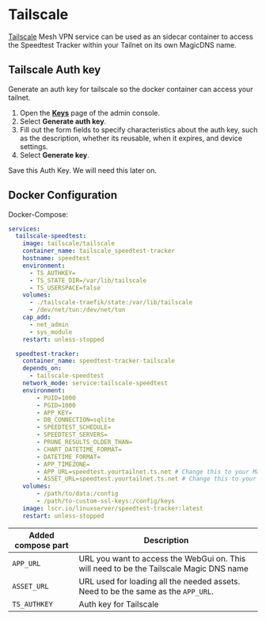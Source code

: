 # Tailscale

[Tailscale](https://tailscale.com) Mesh VPN service can be used as an sidecar container to access the Speedtest Tracker within your Tailnet on its own MagicDNS name.&#x20;

## Tailscale Auth key&#x20;

Generate an auth key for tailscale so the docker container can access your tailnet.

1. Open the [**Keys**](https://login.tailscale.com/admin/settings/keys) page of the admin console.
2. Select **Generate auth key**.
3. Fill out the form fields to specify characteristics about the auth key, such as the description, whether its reusable, when it expires, and device settings.
4. Select **Generate key**.

Save this Auth Key. We will need this later on.

## Docker Configuration

Docker-Compose:

```yaml
services:
  tailscale-speedtest:
    image: tailscale/tailscale
    container_name: tailscale_speedtest-tracker
    hostname: speedtest
    environment:
      - TS_AUTHKEY=
      - TS_STATE_DIR=/var/lib/tailscale
      - TS_USERSPACE=false
    volumes:
      - ./tailscale-traefik/state:/var/lib/tailscale
      - /dev/net/tun:/dev/net/tun
    cap_add:
      - net_admin
      - sys_module
    restart: unless-stopped

  speedtest-tracker:
    container_name: speedtest-tracker-tailscale
    depends_on:
      - tailscale-speedtest
    network_mode: service:tailscale-speedtest
    environment:
        - PUID=1000
        - PGID=1000
        - APP_KEY=
        - DB_CONNECTION=sqlite
        - SPEEDTEST_SCHEDULE=
        - SPEEDTEST_SERVERS=
        - PRUNE_RESULTS_OLDER_THAN=
        - CHART_DATETIME_FORMAT= 
        - DATETIME_FORMAT=
        - APP_TIMEZONE=
        - APP_URL=speedtest.yourtailnet.ts.net # Change this to your MagicDNS name
        - ASSET_URL=speedtest.yourtailnet.ts.net # Change this to your MagicDNS name
    volumes:
        - /path/to/data:/config
        - /path/to-custom-ssl-keys:/config/keys
    image: lscr.io/linuxserver/speedtest-tracker:latest
    restart: unless-stopped
```

| Added compose part | Description                                                                             |
| ------------------ | --------------------------------------------------------------------------------------- |
| `APP_URL`          | URL you want to access the WebGui on. This will need to be the Tailscale Magic DNS name |
| `ASSET_URL`        | URL used for loading all the needed assets. Need to be the same as the `APP_URL`.       |
| `TS_AUTHKEY`       | Auth key for Tailscale                                                                  |
